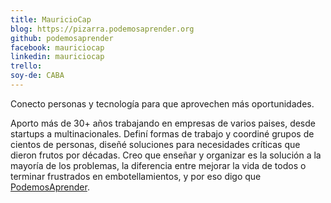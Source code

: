 ```yaml
---
title: MauricioCap
blog: https://pizarra.podemosaprender.org
github: podemosaprender
facebook: mauriciocap
linkedin: mauriciocap
trello: 
soy-de: CABA
---
```


Conecto personas y tecnología para que aprovechen más oportunidades. 

Aporto más de 30+ años trabajando en empresas de varios paises, desde startups a multinacionales.
Definí formas de trabajo y coordiné grupos de cientos de personas, diseñé soluciones para necesidades críticas que dieron frutos por décadas. Creo que enseñar y organizar es la solución a la mayoría de los problemas, la diferencia entre mejorar la vida de todos o terminar frustrados en embotellamientos, y por eso digo que [PodemosAprender](https://www.podemosaprender.org).
